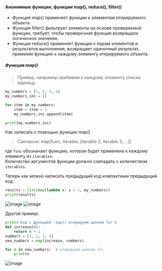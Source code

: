 #### Анонимные функции, функции map(), reduce(), filter()

- Функция map() применяет функции к элементам итерируемого объекта.
- Функция filter() фильтрует элементы на основе проверяемой функции, требует, чтобы проверочная функция возвращала логическое значение.
- Функция reduce() применяет функции к парам элементов и результатов выполнения, возвращает одиночный результат, применяя функцию к каждому элементу итерируемого объекта.

##### Функция map()

> Пример, например прибавим к каждому элементу списка единицу.
```python
my_numbers = [1, 2, 3, 4]
my_numbers_inc = []

for item in my_numbers:
    item = item + 1
    my_numbers_inc.append(item)

print(my_numbers_inc)
```

Как записать с помощью функции map()
> Синтаксис map(func, iterable, [iterable 2, iterable 3, ...]) 

где ``func`` обозначает функцию, которая будет применена к каждому элементу из ``iterables``. <br>
Количество аргументов функции должно совпадать с количеством ``iterables``.

Теперь как можно написать предыдущий код компактным предыдущий код:
```python
results = list(map(lambda x: x + 1, my_numbers))
print(results) 
```
![image](https://github.com/user-attachments/assets/733a4470-da8c-4b47-888d-25004e49dca3)
![image](https://github.com/user-attachments/assets/8246c598-a4ae-40dd-bfcd-8d3cc0726986)

Другой пример.
```python
print('Код с функцией  map() итерируем циклом for')
def increase(n):
    return n + 1
numbers = [1, 2, 3, 4]
new_numbers = map(increase, numbers)

for n in new_numbers:  # итерируем циклом for
    print(n
```
![image](https://github.com/user-attachments/assets/dfa48527-99a8-4a50-bdce-eba64d80a6ba)
